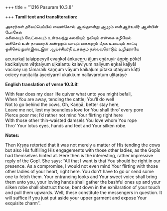 +++
title = "1216 Pasuram 10.3.8"

+++
**Tamil text and transliteration:**

அசுரர்கள் தலைப்பெய்யில் எவன்கொல் ஆங்குஎன்று ஆழும் என்ஆர்உயிர் ஆன்பின் போகேல்  
கசிகையும் வேட்கையும் உள்கலந்து கலவியும் நலியும் என்கை கழியேல்  
வசிசெய் உன் தாமரைக் கண்ணும் வாயும் கைகளும் பீதக உடையும் காட்டி  
ஒசிசெய் நுண்இடைஇள ஆய்ச்சியர்நீ உகக்கும் நல்லவரொடும் உழிதராயே

acurarkaḷ talaippeyyil evaṉkol āṅkueṉṟu āḻum eṉāruyir āṉpiṉ pōkēl  
kacikaiyum vēṭkaiyum uḷkalantu kalaviyum naliyum eṉkai kaḻiyēl  
vacicey uṉ tāmaraik kaṇṇum vāyum kaikaḷum pītaka uṭaiyum kāṭṭi  
ocicey nuṇiṭaiiḷa āycciyarnī ukakkum nallavaroṭum uḻitarāyē

**English translation of verse 10.3.8:**

With fear does my dear life quiver what unto you might befall,  
When You are away, tending the cattle; You’ll do well  
Not to go behind the cows, Oh, Kaṇṇā, better stay here,  
Leave me not, lest my boundless love for You shall thro’ every pore  
Pierce poor me; I’d rather not mind Your flirting right here  
With those other thin-waisted damsels You love whom You rope  
Thro’ Your lotus eyes, hands and feet and Your silken robe.

**Notes:**

Then Kṛṣṇa retorted that it was not merely a matter of His tending the cows but also His fulfilling His engagements with those other ladies, as the Gopīs had themselves hinted at. Here then is the interesting, rather impressive reply of the Gopī. She says: “All that I want is that You should be right in our presence. As a compromise, I would not even mind Your flirting with those other ladies of your heart, right here. You don’t have to go or send some one to fetch them. Your entrancing looks and Your sweet voice shall bring them unto you, your loving hands shall gather the bashful ones up and your silken robe shall obstruct those, bent down in the exhilaration of your touch and pull them upwards. Well, these constitute the messengers in question. It will suffice if you just put aside your upper garment and expose Your exquisite charm”.


